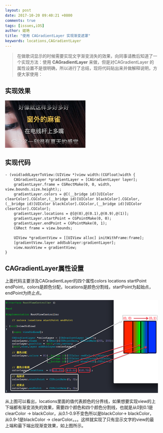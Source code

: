 ```yaml
---
layout: post
date: 2017-10-20 09:40:21 +0800
comments: true
tags: [issues,iOS]
author: 姬艳
title: "使用 CAGradientLayer 实现渐变遮罩"
keywords: locations,CAGradientLayer
---
```


> 在做歌词显示的时候需要实现文字渐变消失的效果，向同事请教后知道了一个实现方法：使用 **CAGradientLayer** 来做，但是对CAGradientLayer 的属性设置不是很明确，所以进行了总结，现将代码贴出来并做解释说明，方便大家使用：

## 实现效果

![](/images/201710/10202.png)

## 实现代码
  

```objc
- (void)addLayerToView:(UIView *)view width:(CGFloat)width {
    CAGradientLayer *gradientLayer = [CAGradientLayer layer];
    gradientLayer.frame = CGRectMake(0, 0, width, view.bounds.size.height);;
    gradientLayer.colors = @[(__bridge id)[UIColor clearColor].CGColor,(__bridge id)[UIColor blackColor].CGColor,(__bridge id)[UIColor blackColor].CGColor,(__bridge id)[UIColor clearColor].CGColor];
    gradientLayer.locations = @[@(0),@(0.1),@(0.9),@(1)];
    gradientLayer.startPoint = CGPointMake(0, 0);
    gradientLayer.endPoint = CGPointMake(0, 1);
    CGRect frame = view.bounds;
    
    UIView *gradientView = [[UIView alloc] initWithFrame:frame];
    [gradientView.layer addSublayer:gradientLayer];
    view.maskView = gradientView;
}
```

## CAGradientLayer属性设置

上面代码主要涉及CAGradientLayer的四个属性colors locations startPoint endPoint，colors是颜色分配，locations是颜色分割线，startPoint为起始点，endPoint为终止点。

![](/images/201710/10201.png)

从上图可以看出，locations里面的值代表颜色的分界线，如果想要实现view的上下端都有渐变消失的效果，需要四个颜色和四个颜色分割线，也就是从0到0.1是clearColor -> blackColor，从0.1-0.9不变色所以是blackColor-> blackColor，从0.9-1是blackColor -> clearColor。。。这样就实现了只有显示文字的view的最上端和最下端出现渐变效果，如上图所示。
